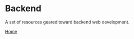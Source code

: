 Backend
=======

A set of resources geared toward backend web development.

[Home](https://github.com/lgoldstien/resources/blob/master/README.md)
